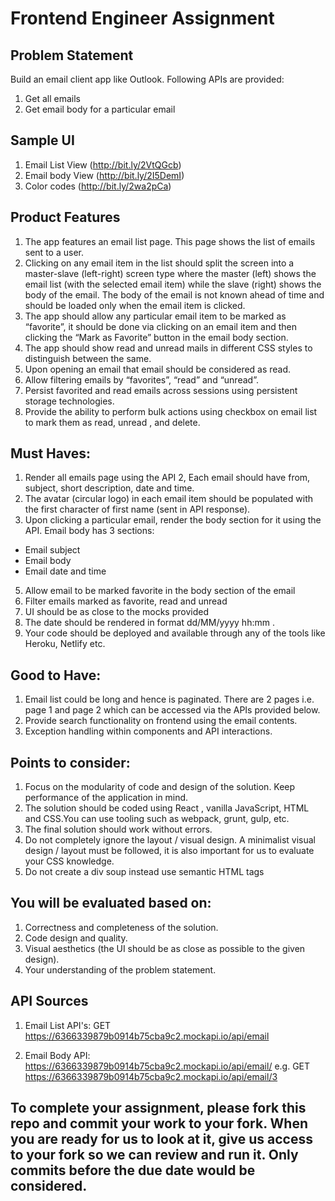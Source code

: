 # Frontend Engineer Assignment


## Problem Statement
Build an email client app like Outlook.
Following APIs are provided:
1. Get all emails
2. Get email body for a particular email


## Sample UI
1. Email List View (http://bit.ly/2VtQGcb)
2. Email body View (http://bit.ly/2I5DemI)
3. Color codes (http://bit.ly/2wa2pCa)


## Product Features

1. The app features an email list page. This page shows the list of emails sent to a user.
2. Clicking on any email item in the list should split the screen into a master-slave
(left-right) screen type where the master (left) shows the email list (with the selected
email item) while the slave (right) shows the body of the email. The body of the email is
not known ahead of time and should be loaded only when the email item is clicked.
3. The app should allow any particular email item to be marked as “favorite”, it should be
done via clicking on an email item and then clicking the “Mark as Favorite” button in the
email body section.
4. The app should show read and unread mails in different CSS styles to distinguish
between the same.
5. Upon opening an email that email should be considered as read.
6. Allow filtering emails by “favorites”, “read” and “unread”.
7. Persist favorited and read emails across sessions using persistent storage technologies.
8. Provide the ability to perform bulk actions using checkbox on email list to mark them as read, unread , and delete.


## Must Haves:
1. Render all emails page using the API
2, Each email should have from, subject, short description, date and time.
3. The avatar (circular logo) in each email item should be populated with the first
character of first name (sent in API response).
4. Upon clicking a particular email, render the body section for it using the API. Email body
has 3 sections:
  *  Email subject
  *  Email body
  *  Email date and time
5. Allow email to be marked favorite in the body section of the email
6. Filter emails marked as favorite, read and unread
7. UI should be as close to the mocks provided
8. The date should be rendered in format dd/MM/yyyy hh:mm .
9. Your code should be deployed and available through any of the tools like Heroku, Netlify etc.

## Good to Have:
1. Email list could be long and hence is paginated. There are 2 pages i.e. page 1 and page
2 which can be accessed via the APIs provided below.
2. Provide search functionality on frontend using the email contents.
3. Exception handling within components and API interactions.


## Points to consider:
1. Focus on the modularity of code and design of the solution. Keep performance of the
application in mind.
2. The solution should be coded using React , vanilla JavaScript, HTML and CSS.You can use tooling such as webpack, grunt, gulp, etc.
3. The final solution should work without errors.
4. Do not completely ignore the layout / visual design. A minimalist visual design / layout
must be followed, it is also important for us to evaluate your CSS knowledge.
5. Do not create a div soup instead use semantic HTML tags


## You will be evaluated based on:

1. Correctness and completeness of the solution.
2. Code design and quality.
3. Visual aesthetics (the UI should be as close as possible to the given design).
4. Your understanding of the problem statement.

##  API Sources 

1. Email List API's: 
GET https://6366339879b0914b75cba9c2.mockapi.io/api/email

2. Email Body API:
https://6366339879b0914b75cba9c2.mockapi.io/api/email/<email-item-id>
e.g. GET https://6366339879b0914b75cba9c2.mockapi.io/api/email/3

## To complete your assignment, please fork this repo and commit your work to your fork. When you are ready for us to look at it, give us access to your fork so we can review and run it. Only commits before the due date would be considered.
